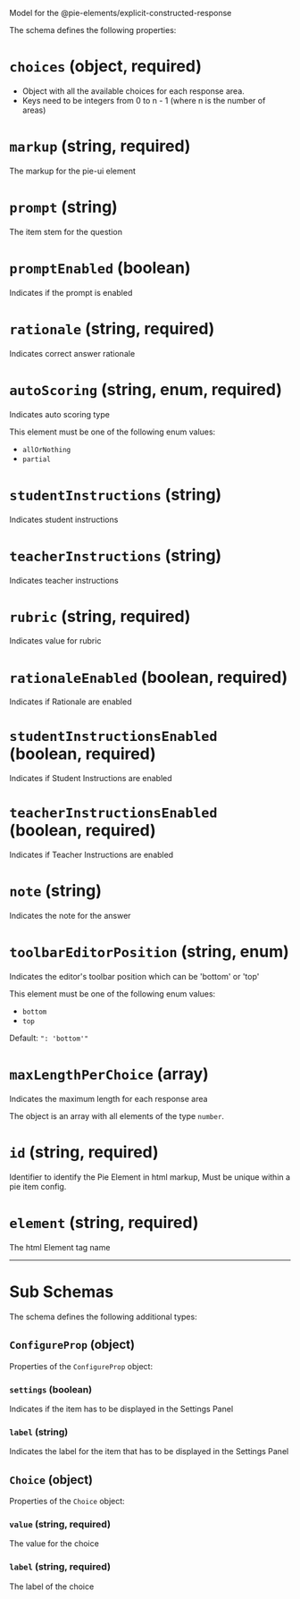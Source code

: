 Model for the @pie-elements/explicit-constructed-response

The schema defines the following properties:

# `choices` (object, required)

* Object with all the available choices for each response area.
* Keys need to be integers from 0 to n - 1 (where n is the number of areas)

# `markup` (string, required)

The markup for the pie-ui element

# `prompt` (string)

The item stem for the question

# `promptEnabled` (boolean)

Indicates if the prompt is enabled

# `rationale` (string, required)

Indicates correct answer rationale

# `autoScoring` (string, enum, required)

Indicates auto scoring type

This element must be one of the following enum values:

* `allOrNothing`
* `partial`

# `studentInstructions` (string)

Indicates student instructions

# `teacherInstructions` (string)

Indicates teacher instructions

# `rubric` (string, required)

Indicates value for rubric

# `rationaleEnabled` (boolean, required)

Indicates if Rationale are enabled

# `studentInstructionsEnabled` (boolean, required)

Indicates if Student Instructions are enabled

# `teacherInstructionsEnabled` (boolean, required)

Indicates if Teacher Instructions are enabled

# `note` (string)

Indicates the note for the answer

# `toolbarEditorPosition` (string, enum)

Indicates the editor's toolbar position which can be 'bottom' or 'top'

This element must be one of the following enum values:

* `bottom`
* `top`

Default: `": 'bottom'"`

# `maxLengthPerChoice` (array)

Indicates the maximum length for each response area

The object is an array with all elements of the type `number`.

# `id` (string, required)

Identifier to identify the Pie Element in html markup, Must be unique within a pie item config.

# `element` (string, required)

The html Element tag name

---

# Sub Schemas

The schema defines the following additional types:

## `ConfigureProp` (object)

Properties of the `ConfigureProp` object:

### `settings` (boolean)

Indicates if the item has to be displayed in the Settings Panel

### `label` (string)

Indicates the label for the item that has to be displayed in the Settings Panel

## `Choice` (object)

Properties of the `Choice` object:

### `value` (string, required)

The value for the choice

### `label` (string, required)

The label of the choice